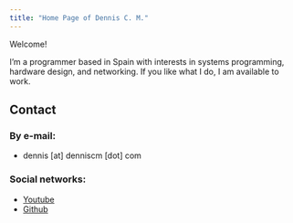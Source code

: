 ```yaml
---
title: "Home Page of Dennis C. M."
---
```


Welcome!    

I’m a programmer based in Spain with interests in systems programming, hardware 
design, and networking. If you like what I do, I am available to work.
 
## Contact

### By e-mail:

- dennis [at] denniscm [dot] com

### Social networks:

- [Youtube](https://youtube.com/@denniscm6)
- [Github](https://github.com/denniscmcom)

